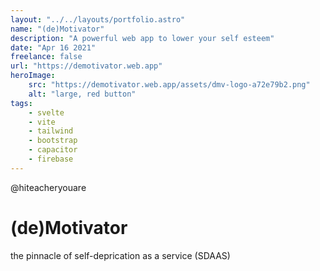 ```yaml
---
layout: "../../layouts/portfolio.astro"
name: "(de)Motivator"
description: "A powerful web app to lower your self esteem"
date: "Apr 16 2021"
freelance: false
url: "https://demotivator.web.app"
heroImage: 
    src: "https://demotivator.web.app/assets/dmv-logo-a72e79b2.png"
    alt: "large, red button"
tags: 
    - svelte
    - vite
    - tailwind
    - bootstrap
    - capacitor
    - firebase
---
```


@hiteacheryouare
# (de)Motivator
the pinnacle of self-deprication as a service (SDAAS)